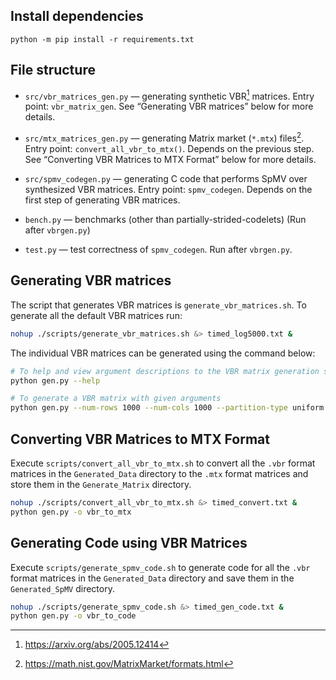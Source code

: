 ## Install dependencies

```
python -m pip install -r requirements.txt
```

## File structure

* `src/vbr_matrices_gen.py` — generating synthetic VBR[^1] matrices. Entry point: `vbr_matrix_gen`. See “Generating VBR matrices” below for more details.

* `src/mtx_matrices_gen.py` — generating Matrix market (`*.mtx`) files[^2]. Entry point: `convert_all_vbr_to_mtx()`. Depends on the previous step. See “Converting VBR Matrices to MTX Format” below for more details.

* `src/spmv_codegen.py` — generating C code that performs SpMV over synthesized VBR matrices. Entry point: `spmv_codegen`. Depends on the first step of generating VBR matrices.

* `bench.py` — benchmarks (other than partially-strided-codelets) (Run after `vbrgen.py`)

* `test.py` — test correctness of `spmv_codegen`. Run after `vbrgen.py`.

[^1]: https://arxiv.org/abs/2005.12414
[^2]: https://math.nist.gov/MatrixMarket/formats.html

## Generating VBR matrices

The script that generates VBR matrices is `generate_vbr_matrices.sh`. To generate all the default VBR matrices run:

```bash
nohup ./scripts/generate_vbr_matrices.sh &> timed_log5000.txt &
```

The individual VBR matrices can be generated using the command below:
```bash
# To help and view argument descriptions to the VBR matrix generation script
python gen.py --help

# To generate a VBR matrix with given arguments
python gen.py --num-rows 1000 --num-cols 1000 --partition-type uniform --row-split 50 --col-split 50 --percentage-of-blocks 20 --percentage-of-zeros 50
```

## Converting VBR Matrices to MTX Format

Execute `scripts/convert_all_vbr_to_mtx.sh` to convert all the `.vbr` format matrices in the `Generated_Data` directory to the `.mtx` format matrices and store them in the `Generate_Matrix` directory.

```bash
nohup ./scripts/convert_all_vbr_to_mtx.sh &> timed_convert.txt &
python gen.py -o vbr_to_mtx
```

## Generating Code using VBR Matrices

Execute `scripts/generate_spmv_code.sh` to generate code for all the `.vbr` format matrices in the `Generated_Data` directory and save them in the `Generated_SpMV` directory.

```bash
nohup ./scripts/generate_spmv_code.sh &> timed_gen_code.txt &
python gen.py -o vbr_to_code
```
